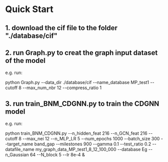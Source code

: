 # Quick Start

## 1. download the cif file to the folder "./database/cif"

## 2. run Graph.py to creat the graph input dataset of the model

e.g. run:

python Graph.py --data_dir ./database/cif --name_database MP_test1 --cutoff 8 --max_num_nbr 12 --compress_ratio 1

## 3. run train_BNM_CDGNN.py to train the CDGNN model

  e.g. run:  
  
python train_BNM_CDGNN.py --n_hidden_feat 216 --n_GCN_feat 216 --cutoff 8 --max_nei 12 --n_MLP_LR 5 --num_epochs 1000 --batch_size 300 --target_name band_gap --milestones 900 --gamma 0.1 --test_ratio 0.2 --datafile_name my_graph_data_MP_test1_8_12_100_000 --database Eg --n_Gaussian 64 --N_block 5 --lr 8e-4 &

